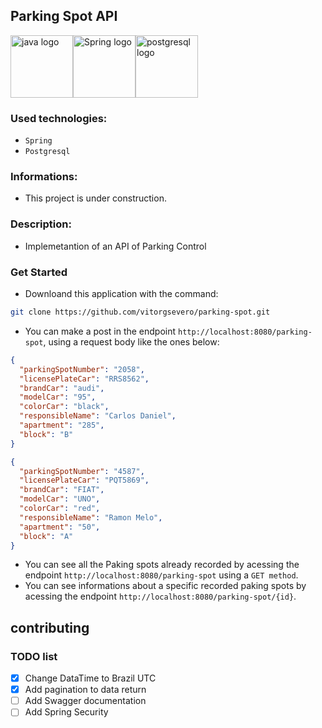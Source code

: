 ## Parking Spot API

<div style="display: flex; align-items: center;">
  <img src="https://user-images.githubusercontent.com/25181517/117201156-9a724800-adec-11eb-9a9d-3cd0f67da4bc.png" alt="java logo" width="100" height="auto">
  <img src="https://user-images.githubusercontent.com/25181517/117201470-f6d56780-adec-11eb-8f7c-e70e376cfd07.png" alt="Spring logo" width="100" height="auto">
  <img src="https://user-images.githubusercontent.com/25181517/117208740-bfb78400-adf5-11eb-97bb-09072b6bedfc.png" alt="postgresql logo" width="100" height="auto">
</div>

### Used technologies:

- `Spring`
- `Postgresql`

### Informations:

- This project is under construction.

### Description:

- Implemetantion of an API of Parking Control

### Get Started

- Downloand this application with the command:

```sh
git clone https://github.com/vitorgsevero/parking-spot.git
```

- You can make a post in the endpoint `http://localhost:8080/parking-spot`, using a request body like the ones below:

```json
{
  "parkingSpotNumber": "2058",
  "licensePlateCar": "RRS8562",
  "brandCar": "audi",
  "modelCar": "95",
  "colorCar": "black",
  "responsibleName": "Carlos Daniel",
  "apartment": "285",
  "block": "B"
}
```

```json
{
  "parkingSpotNumber": "4587",
  "licensePlateCar": "PQT5869",
  "brandCar": "FIAT",
  "modelCar": "UNO",
  "colorCar": "red",
  "responsibleName": "Ramon Melo",
  "apartment": "50",
  "block": "A"
}
```

- You can see all the Paking spots already recorded by acessing the endpoint `http://localhost:8080/parking-spot` using a `GET method`.
- You can see informations about a specific recorded paking spots by acessing the endpoint `http://localhost:8080/parking-spot/{id}`.

## contributing

### TODO list

- [x] Change DataTime to Brazil UTC
- [x] Add pagination to data return
- [ ] Add Swagger documentation
- [ ] Add Spring Security

